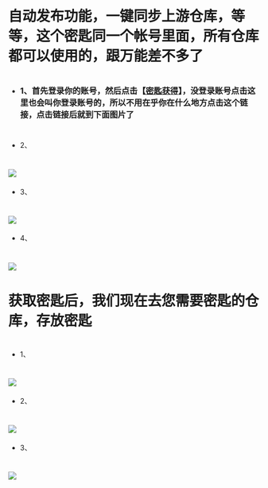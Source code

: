 # 自动发布功能，一键同步上游仓库，等等，这个密匙同一个帐号里面，所有仓库都可以使用的，跟万能差不多了
#
- ### 1、首先登录你的账号，然后点击【[密匙获得](https://github.com/settings/tokens)】，没登录账号点击这里也会叫你登录账号的，所以不用在乎你在什么地方点击这个链接，点击链接后就到下面图片了
#
- 2、
# <img src="https://github.com/kurumiess/OP_README/blob/master/doc/jm1.png" />
- 3、
# <img src="https://github.com/kurumiess/OP_README/blob/master/doc/jm21.png" />
- 4、
# <img src="https://github.com/kurumiess/OP_README/blob/master/doc/jm3.png" />
#
 # 获取密匙后，我们现在去您需要密匙的仓库，存放密匙
#
- 1、
# <img src="https://github.com/kurumiess/OP_README/blob/master/doc/jm4+.png" />
- 2、
# <img src="https://github.com/kurumiess/OP_README/blob/master/doc/jm15.png" />
- 3、
# <img src="https://github.com/kurumiess/OP_README/blob/master/doc/jm6.png" />
